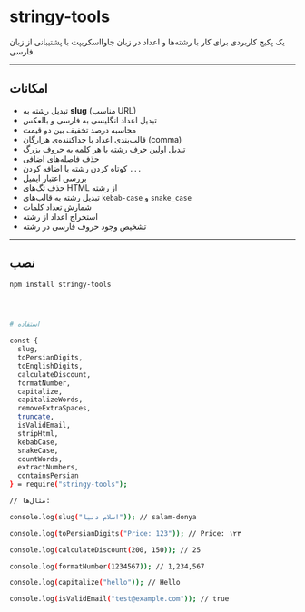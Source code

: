 # stringy-tools

یک پکیج کاربردی برای کار با رشته‌ها و اعداد در زبان جاوااسکریپت با پشتیبانی از زبان فارسی.

---

## امکانات

- تبدیل رشته به **slug** (مناسب URL)
- تبدیل اعداد انگلیسی به فارسی و بالعکس
- محاسبه درصد تخفیف بین دو قیمت
- قالب‌بندی اعداد با جداکننده‌ی هزارگان (comma)
- تبدیل اولین حرف رشته یا هر کلمه به حروف بزرگ
- حذف فاصله‌های اضافی
- کوتاه کردن رشته با اضافه کردن `...`
- بررسی اعتبار ایمیل
- حذف تگ‌های HTML از رشته
- تبدیل رشته به قالب‌های `kebab-case` و `snake_case`
- شمارش تعداد کلمات
- استخراج اعداد از رشته
- تشخیص وجود حروف فارسی در رشته

---

## نصب

```bash
npm install stringy-tools




# استفاده

const {
  slug,
  toPersianDigits,
  toEnglishDigits,
  calculateDiscount,
  formatNumber,
  capitalize,
  capitalizeWords,
  removeExtraSpaces,
  truncate,
  isValidEmail,
  stripHtml,
  kebabCase,
  snakeCase,
  countWords,
  extractNumbers,
  containsPersian
} = require("stringy-tools");

// مثال‌ها:

console.log(slug("سلام دنیا!")); // salam-donya

console.log(toPersianDigits("Price: 123")); // Price: ۱۲۳

console.log(calculateDiscount(200, 150)); // 25

console.log(formatNumber(1234567)); // 1,234,567

console.log(capitalize("hello")); // Hello

console.log(isValidEmail("test@example.com")); // true
